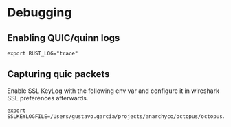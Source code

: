 # Debugging

## Enabling QUIC/quinn logs

```
export RUST_LOG="trace"
```

## Capturing quic packets

Enable SSL KeyLog with the following env var and configure it in wireshark SSL preferences afterwards.

```
export SSLKEYLOGFILE=/Users/gustavo.garcia/projects/anarchyco/octopus/octopus/keylog.pcap
```
